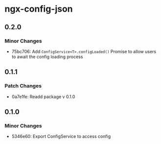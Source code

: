 # ngx-config-json

## 0.2.0

### Minor Changes

- 75bc706: Add `ConfigService<T>.configLoaded()` Promise to allow users to await the config loading process

## 0.1.1

### Patch Changes

- 0a7e1fe: Readd package v 0.1.0

## 0.1.0

### Minor Changes

- 5346e60: Export ConfigService to access config
